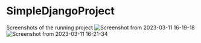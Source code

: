 # SimpleDjangoProject
Screenshots of the running project
![Screenshot from 2023-03-11 16-19-18](https://user-images.githubusercontent.com/32811006/224480194-28592458-7225-4f10-b6f3-4c9cf361d359.png)
![Screenshot from 2023-03-11 16-21-34](https://user-images.githubusercontent.com/32811006/224480196-258bfce2-0f84-4925-bd6c-177f05892cc4.png)
